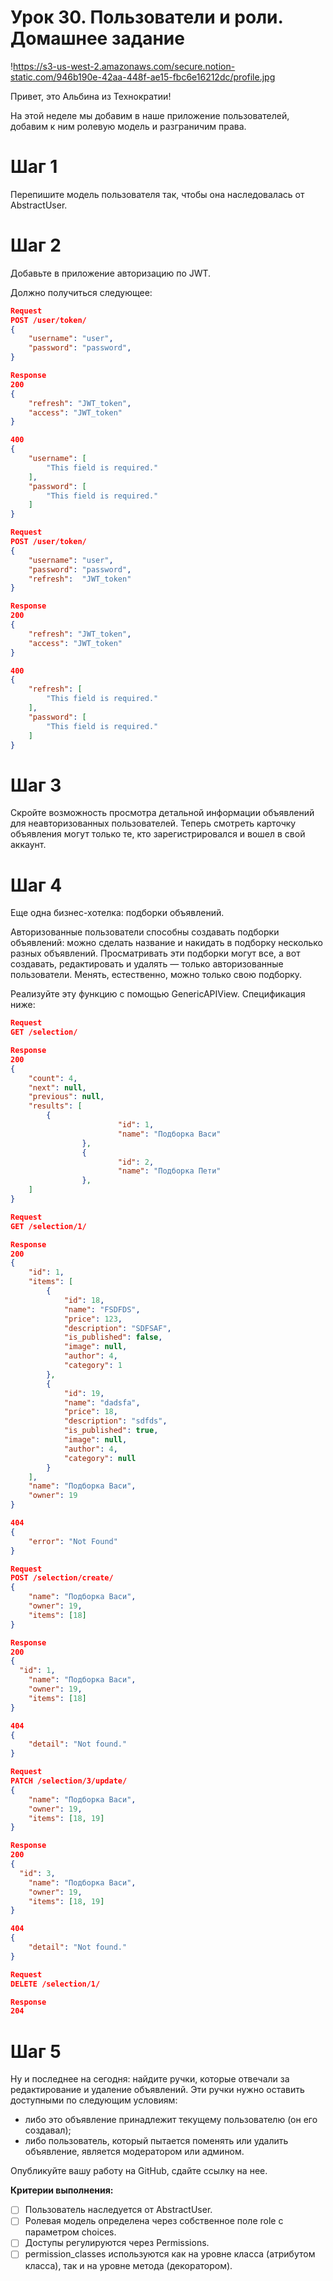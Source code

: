 # Урок 30. Пользователи и роли. Домашнее задание

!https://s3-us-west-2.amazonaws.com/secure.notion-static.com/946b190e-42aa-448f-ae15-fbc6e16212dc/profile.jpg

Привет, это Альбина из Технократии!

На этой неделе мы добавим в наше приложение пользователей, добавим к ним ролевую модель и разграничим права. 

# Шаг 1

Перепишите модель пользователя так, чтобы она наследовалась от AbstraсtUser.

# Шаг 2

Добавьте в приложение авторизацию по JWT.

Должно получиться следующее:

```json
Request
POST /user/token/
{
	"username": "user",
	"password": "password",
}

Response
200
{
    "refresh": "JWT_token",
    "access": "JWT_token"
}

400 
{
    "username": [
        "This field is required."
    ],
    "password": [
        "This field is required."
    ]
}

Request
POST /user/token/
{
	"username": "user",
	"password": "password",
	"refresh":  "JWT_token"
}

Response
200
{
    "refresh": "JWT_token",
    "access": "JWT_token"
}

400 
{
    "refresh": [
        "This field is required."
    ],
    "password": [
        "This field is required."
    ]
}
```

# Шаг 3

Скройте возможность просмотра детальной информации объявлений для неавторизованных пользователей. Теперь смотреть карточку объявления могут только те, кто зарегистрировался и вошел в свой аккаунт.  

# Шаг 4

Еще одна бизнес-хотелка: подборки объявлений. 

Авторизованные пользователи способны создавать подборки объявлений: можно сделать название и накидать в подборку несколько разных объявлений. Просматривать эти подборки могут все, а вот создавать, редактировать и удалять — только авторизованные пользователи. Менять, естественно, можно только свою подборку.

Реализуйте эту функцию с помощью GenericAPIView. Спецификация ниже: 

```json
Request
GET /selection/

Response
200
{
    "count": 4,
    "next": null,
    "previous": null,
    "results": [
        {
						"id": 1,
						"name": "Подборка Васи"
				},
				{
						"id": 2,
						"name": "Подборка Пети"
				},
    ]
}
```

```json
Request
GET /selection/1/

Response
200
{
    "id": 1,
    "items": [
        {
            "id": 18,
            "name": "FSDFDS",
            "price": 123,
            "description": "SDFSAF",
            "is_published": false,
            "image": null,
            "author": 4,
            "category": 1
        },
        {
            "id": 19,
            "name": "dadsfa",
            "price": 18,
            "description": "sdfds",
            "is_published": true,
            "image": null,
            "author": 4,
            "category": null
        }
    ],
    "name": "Подборка Васи",
    "owner": 19
}

404
{
	"error": "Not Found"
}

```

```json
Request
POST /selection/create/
{
	"name": "Подборка Васи",
	"owner": 19,
	"items": [18]
}

Response
200
{
  "id": 1,
	"name": "Подборка Васи",
	"owner": 19,
	"items": [18]
}

404 
{
    "detail": "Not found."
}

```

```json
Request
PATCH /selection/3/update/
{
	"name": "Подборка Васи",
	"owner": 19,
	"items": [18, 19]
}

Response
200
{
  "id": 3,
	"name": "Подборка Васи",
	"owner": 19,
	"items": [18, 19]
}

404
{
    "detail": "Not found."
}
```

```json
Request
DELETE /selection/1/

Response
204
```

# Шаг 5

Ну и последнее на сегодня: найдите ручки, которые отвечали за редактирование и удаление объявлений. Эти ручки нужно оставить доступными по следующим условиям: 

- либо это объявление принадлежит текущему пользователю (он его создавал);
- либо пользователь, который пытается поменять или удалить объявление, является модератором или админом.

Опубликуйте вашу работу на GitHub, сдайте ссылку на нее.

**Критерии выполнения:**

- [ ]  Пользователь наследуется от AbstractUser.
- [ ]  Ролевая модель определена через собственное поле role с параметром choices.
- [ ]  Доступы регулируются через Permissions.
- [ ]  permission_classes используются как на уровне класса (атрибутом класса), так и на уровне метода (декоратором).